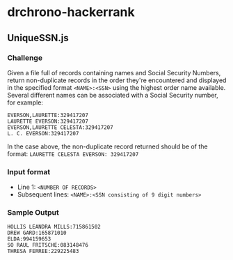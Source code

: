 # drchrono-hackerrank

## UniqueSSN.js

### Challenge

Given a file full of records containing names and Social Security Numbers, return non-duplicate records in the order they're encountered and displayed in the specified format `<NAME>:<SSN>` using the highest order name available. Several different names can be associated with a Social Security number, for example:

```
EVERSON,LAURETTE:329417207
LAURETTE EVERSON:329417207
EVERSON,LAURETTE CELESTA:329417207
L. C. EVERSON:329417207
```

In the case above, the non-duplicate record returned should be of the format: `LAURETTE CELESTA EVERSON: 329417207`

### Input format

* Line 1: `<NUMBER OF RECORDS>`
* Subsequent lines: `<NAME>:<SSN consisting of 9 digit numbers>`

### Sample Output

```
HOLLIS LEANDRA MILLS:715861502
DREW GARD:165871010
ELDA:994159653
SO RAUL FRITSCHE:083148476
THRESA FERREE:229225483
```
